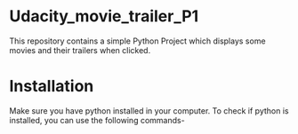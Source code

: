 # Udacity_movie_trailer_P1
This repository contains a simple Python Project which displays some movies and their trailers when clicked.

# Installation
Make sure you have python installed in your computer.
To check if python is installed, you can use the following commands-  


